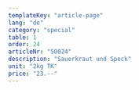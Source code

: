 ```yaml
---
templateKey: "article-page"
lang: "de"
category: "special"
table: 1
order: 24 
articleNr: "50024"
description: "Sauerkraut und Speck"
unit: "2kg TK"
price: "23.--"
---
```

